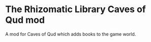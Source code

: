 # The Rhizomatic Library Caves of Qud mod
 A mod for Caves of Qud which adds books to the game world.
